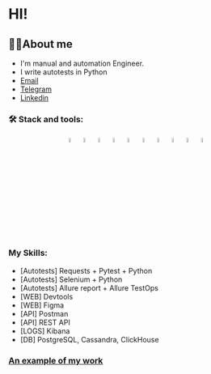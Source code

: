 # HI!

## 👩‍💻About me

- I'm manual and automation Engineer.
- I write autotests in Python
- [Email](kashkinsasha@gmail.com)
- [Telegram](https://t.me/kashkinsasha)
- [Linkedin](www.linkedin.com/in/alexander-kashkin-386126274)

### 🛠️ Stack and tools:

<p  align="center">
  <code><img width="5%" title="Pycharm" src="https://cdn.jsdelivr.net/gh/devicons/devicon/icons/pycharm/pycharm-original.svg"></code>
  <code><img width="5%" title="Python" src="https://cdn.jsdelivr.net/gh/devicons/devicon/icons/python/python-original.svg"></code>
  <code><img width="5%" title="Pytest" src="https://cdn.jsdelivr.net/gh/devicons/devicon/icons/pytest/pytest-original.svg"></code>
  <code><img width="5%" title="Selenium" src="https://cdn.jsdelivr.net/gh/devicons/devicon/icons/selenium/selenium-original.svg"></code>
  <code><img width="5%" title="GitHub" src="https://cdn.jsdelivr.net/gh/devicons/devicon/icons/github/github-original.svg"></code>
  <code><img width="5%" title="Jenkins" src="https://cdn.jsdelivr.net/gh/devicons/devicon/icons/jenkins/jenkins-original.svg"></code>
  <code><img width="5%" title="Jira" src="https://cdn.jsdelivr.net/gh/devicons/devicon/icons/jira/jira-original.svg"></code>
  <code><img width="5%" title="Confluence" src="https://cdn.jsdelivr.net/gh/devicons/devicon/icons/confluence/confluence-original.svg"></code>
  <code><img width="5%" title="PostgreSQL" src="https://cdn.jsdelivr.net/gh/devicons/devicon/icons/postgresql/postgresql-original.svg"></code>
  <code><img width="5%" title="Grafana" src="https://cdn.jsdelivr.net/gh/devicons/devicon/icons/grafana/grafana-original.svg"></code>
</p>

### My Skills:

- [Autotests] Requests + Pytest + Python
- [Autotests] Selenium + Python
- [Autotests] Allure report + Allure TestOps
- [WEB] Devtools
- [WEB] Figma
- [API] Postman
- [API] REST API
- [LOGS] Kibana
- [DB] PostgreSQL, Cassandra, ClickHouse

### [An example of my work](https://github.com/AlexanderKashkin/diploma "Diploma thesis" )